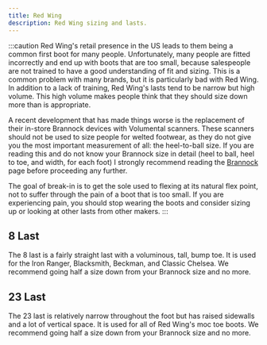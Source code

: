 ```yaml
---
title: Red Wing
description: Red Wing sizing and lasts.
---
```


:::caution
Red Wing's retail presence in the US leads to them being a common first boot for many people. Unfortunately, many people are fitted incorrectly and end up with boots that are too small, because salespeople are not trained to have a good understanding of fit and sizing. This is a common problem with many brands, but it is particularly bad with Red Wing. In addition to a lack of training, Red Wing's lasts tend to be narrow but high volume. This high volume makes people think that they should size down more than is appropriate.

A recent development that has made things worse is the replacement of their in-store Brannock devices with Volumental scanners. These scanners should not be used to size people for welted footwear, as they do not give you the most important measurement of all: the heel-to-ball size. If you are reading this and do not know your Brannock size in detail (heel to ball, heel to toe, and width, for each foot) I strongly recommend reading the [Brannock](../introduction/brannock/) page before proceeding any further.

The goal of break-in is to get the sole used to flexing at its natural flex point, not to suffer through the pain of a boot that is too small. If you are experiencing pain, you should stop wearing the boots and consider sizing up or looking at other lasts from other makers.
:::

## 8 Last
The 8 last is a fairly straight last with a voluminous, tall, bump toe. It is used for the Iron Ranger, Blacksmith, Beckman, and Classic Chelsea. We recommend going half a size down from your Brannock size and no more.

## 23 Last
The 23 last is relatively narrow throughout the foot but has raised sidewalls and a lot of vertical space. It is used for all of Red Wing's moc toe boots. We recommend going half a size down from your Brannock size and no more.
